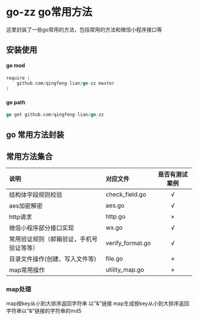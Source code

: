 # go-zz  go常用方法
这里封装了一些go常用的方法，包括常用的方法和微信小程序接口等

## 安装使用
#### go mod
```go
require (
	github.com/qingfeng-lian/go-zz master
)
```
#### go path
```go
go get github.com/qingfeng-lian/go-zz
```


## go 常用方法封装
## 常用方法集合
| 说明 | 对应文件 | 是否有测试案例|
| :--- | :--- | :---:|
| 结构体字段规则校验 | check_field.go |&radic;|
| aes加密解密 | aes.go |&radic;|
| http请求 | http.go |&times;|
|微信小程序部分接口实现|wx.go|&radic;|
|常用验证规则（邮箱验证，手机号验证等等）|verify_format.go|&radic;|
|目录文件操作(创建、写入文件等)|file.go|&times;|
|map常用操作|utility_map.go|&times;|

### map处理
map按key从小到大排序返回字符串 以"&"链接
map生成按key从小到大排序返回字符串以"&"链接的字符串的md5

